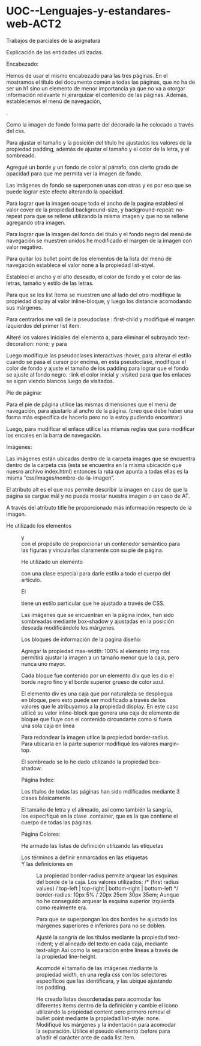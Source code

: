 # UOC--Lenguajes-y-estandares-web-ACT2
Trabajos de parciales de la asignatura


Explicación de las entidades utilizadas.

Encabezado:

Hemos de usar el mismo encabezado para las tres páginas. En el mostramos el título del documento común a todas las páginas, que no ha de ser un h1 sino un elemento de menor importancia ya que no va a otorgar información relevante ni jerarquizar el contenido de las páginas. Además, establecemos el menú de navegación, <nav>.

Como la imagen de fondo forma parte del decorado la he colocado a través del css.

Para ajustar el tamaño y la posición del título he ajustados los valores de la propiedad padding, además de ajustar el tamaño y el color de la letra, y el sombreado.

Agregué un borde y un fondo de color al párrafo, con cierto grado de opacidad para que me permita ver la imagen de fondo. 

Las imágenes de fondo se superponen unas con otras y es por eso que se puede lograr este efecto alterando la opacidad.

Para lograr que la imagen ocupe todo el ancho de la pagina establecí el valor cover de la propiedad background-size, y background-repeat: no-repeat para que se rellene utilizando la misma imagen y que no se rellene agregando otra imagen.

Para lograr que la imagen del fondo del titulo y el fondo negro del menú de navegación se muestren unidos he modificado el margen de la imagen con valor negativo.

Para quitar los bullet point de los elementos de la lista del menú de navegación establece el valor none a la propiedad list-styel.

Establecí el ancho y el alto deseado, el color de fondo y el color de las letras, tamaño y estilo de las letras.

Para que se los list ítems se muestren uno al lado del otro modifique la propiedad display al valor inline-bloque, y luego los distancie acomodando sus márgenes.

Para centrarlos me valí de la pseudoclase ::first-child y modifiqué el margen izquierdos del primer list ítem.

Alteré los valores iniciales del elemento a, para eliminar el subrayado text-decoration: none; y para 

Luego modifique las pseudoclases interactivas :hover, para alterar el estilo cuando se pasa el cursor por encima, en esta pseudoclase, modifique el color de fondo y ajuste el tamaño de los padding para lograr que el fondo se ajuste al fondo negro.
 :link el color inicial y :visited para que los enlaces se sigan viendo blancos luego de visitados.

Pie de página:

Para el pie de página utilice las mismas dimensiones que el menú de navegación, para ajustarlo al ancho de la página. (creo que debe haber una forma más específica de hacerlo pero no la estoy pudiendo encontrar.)

Luego, para modificar el enlace utilice las mismas reglas que para modificar los encales en la barra de navegación.

Imágenes:

Las imágenes están ubicadas dentro de la carpeta images que se encuentra dentro de la carpeta css (esta se encuentra en la misma ubicación que nuesro archivo index.html) entonces la ruta que apunta a todas ellas es la misma “css/images/nombre-de-la-imagen”.

El atributo alt es el que nos permite describir la imagen en caso de que la página se cargue mál y no pueda mostar nuestra imagen o en caso de AT.

A través del atributo title he proporcionado más información respecto de la imagen.

He utilizado los elementos <figure> y <figcaption> con el propósito de proporcionar un contenedor semántico para las figuras y vincularlas claramente con su pie de página.

He utilizado un elemento <div> con una clase especial para darle estilo a todo el cuerpo del articulo.

El <footer> tiene un estilo particular que he ajustado a través de CSS.

Las imágenes que se encuentran en la página index, han sido sombreadas mediante box-shadow y ajustadas en la posición deseada modificándole los márgenes.

Los bloques de información de la pagina diseño:

Agregar la propiedad max-width: 100% al elemento img nos permitirá ajustar la imagen a un tamaño menor que la caja, pero nunca uno mayor.

Cada bloque fue contenido por un elemento div que les dio el borde negro fino y el borde superior grueso de color azul.

El elemento div es una caja que por naturaleza se despliegua en bloque, pero esto puede ser modificado a través de los valores que le atribuyamos a la propiedad display. 
En este caso utilicé su valor inline-block que genera una caja de elemento de bloque que fluye con el contenido circundante como si fuera una sola caja en línea 


Para redondear la imagen utilce la propiedad border-radius.
Para ubicarla en la parte superior modifiqué los valores margin-top.

El sombreado  se lo he dado utilizando la propiedad box-shadow.

Página Index:

Los títulos de todas las páginas han sido mdificados mediante 3 clases básicamente.

El tamaño de letra y el alineado, así como también la sangría, los especifiqué en la clase .container, que es la que contiene el cuerpo de todas las páginas.

Página Colores:

He armado las listas de definición utilizando las etiquetas <dl>
Los términos a definir enmarcados en las etiquetas <dt>
Y las definiciones en <dd>

La propiedad border-radius permite arquear las esquinas del borde de la caja. Los valores utilizados:
/* (first radius values) / top-left | top-right | bottom-right | bottom-left */
border-radius: 10px 5% / 20px 25em 30px 35em;
Aunque no he conseguido arquear la esquina superior izquierda como realmente era.

Para que se superpongan los dos bordes he ajustado los márgenes superiores e inferiores para no se doblen.

Ajusté la sangría de los títulos mediante la propiedad text-indent; y el alineado del texto en cada caja, mediante text-align Así como la separación entre líneas a través de la propiedad line-height.

Acomodé el tamaño de las imágenes mediante la propiedad width, en una regla css con los selectores específicos que las identificara, y las ubique ajustando los padding.

He creado listas desordenadas para acomodar los diferentes ítems dentro de la definición y cambie el icono utilizando la propiedad content pero primero removí el bullet point mediante la propiedad list-style: none.
Modifiqué los márgenes y la indentación para acomodar la separación.
Utilice el pseudo elemento :before para añadir el carácter ante de cada list ítem. 












